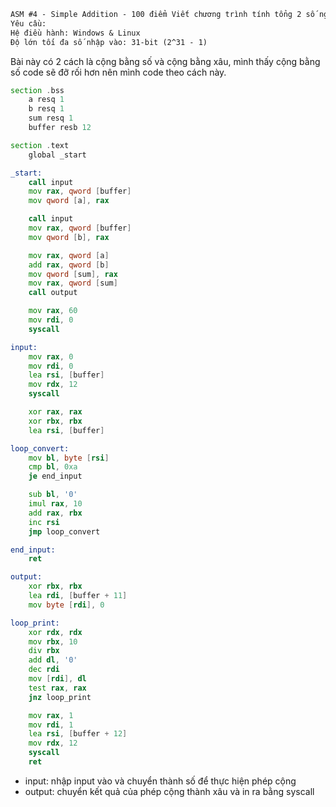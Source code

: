 ``` txt
ASM #4 - Simple Addition - 100 điểm Viết chương trình tính tổng 2 số nguyên dương nhập vào từ bàn phím
Yêu cầu:
Hệ điều hành: Windows & Linux
Độ lớn tối đa số nhập vào: 31-bit (2^31 - 1)
```
Bài này có 2 cách là cộng bằng số và cộng bằng xâu, mình thấy cộng bằng số code sẽ đỡ rối hơn nên mình code theo cách này. 
``` asm
section .bss
    a resq 1
    b resq 1
    sum resq 1
    buffer resb 12

section .text
    global _start

_start:
    call input
    mov rax, qword [buffer]
    mov qword [a], rax

    call input
    mov rax, qword [buffer]
    mov qword [b], rax

    mov rax, qword [a]
    add rax, qword [b]
    mov qword [sum], rax
    mov rax, qword [sum]
    call output

    mov rax, 60            
    mov rdi, 0           
    syscall

input:
    mov rax, 0             
    mov rdi, 0            
    lea rsi, [buffer]       
    mov rdx, 12           
    syscall

    xor rax, rax          
    xor rbx, rbx          
    lea rsi, [buffer]

loop_convert:
    mov bl, byte [rsi]     
    cmp bl, 0xa           
    je end_input

    sub bl, '0'           
    imul rax, 10     
    add rax, rbx          
    inc rsi               
    jmp loop_convert

end_input:
    ret

output:
    xor rbx, rbx
    lea rdi, [buffer + 11] 
    mov byte [rdi], 0      

loop_print:
    xor rdx, rdx           
    mov rbx, 10            
    div rbx                
    add dl, '0'            
    dec rdi                
    mov [rdi], dl          
    test rax, rax          
    jnz loop_print         

    mov rax, 1
    mov rdi, 1                         
    lea rsi, [buffer + 12]
    mov rdx, 12
    syscall
    ret
```
+ input: nhập input vào và chuyển thành số để thực hiện phép cộng
+ output: chuyển kết quả của phép cộng thành xâu và in ra bằng syscall 
